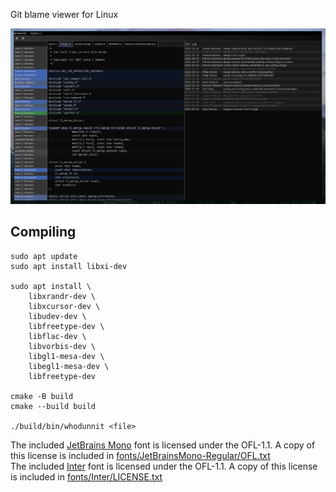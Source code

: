 Git blame viewer for Linux

<img src="screenshot.png" alt="whodunnit showing a git blame on its own source code">

## Compiling
```
sudo apt update
sudo apt install libxi-dev

sudo apt install \
    libxrandr-dev \
    libxcursor-dev \
    libudev-dev \
    libfreetype-dev \
    libflac-dev \
    libvorbis-dev \
    libgl1-mesa-dev \
    libegl1-mesa-dev \
    libfreetype-dev

cmake -B build
cmake --build build

./build/bin/whodunnit <file>
```

The included [JetBrains Mono](fonts/JetBrainsMono-Regular/JetBrainsMono-Regular.ttf) font is licensed under the OFL-1.1. A copy of this license is included in [fonts/JetBrainsMono-Regular/OFL.txt](fonts/JetBrainsMono-Regular/OFL.txt)\
The included [Inter](fonts/Inter/InterVariable.ttf) font is licensed under the OFL-1.1. A copy of this license is included in [fonts/Inter/LICENSE.txt](fonts/Inter/LICENSE.txt)
